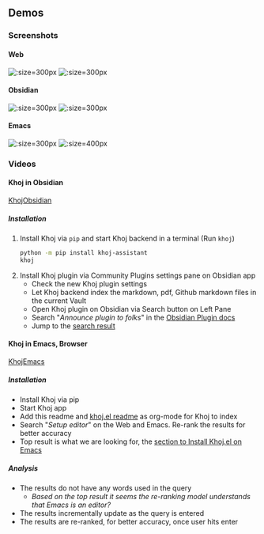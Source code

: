 ## Demos

### Screenshots
#### Web
![](./assets/khoj_search_on_web.png ':size=300px')
![](./assets/khoj_chat_on_web.png ':size=300px')

#### Obsidian
![](./assets/khoj_search_on_obsidian.png ':size=300px')
![](./assets/khoj_chat_on_obsidian.png ':size=300px')

#### Emacs
![](./assets/khoj_search_on_emacs.png ':size=300px')
![](./assets/khoj_chat_on_emacs.png ':size=400px')


### Videos
#### Khoj in Obsidian
[KhojObsidian](https://github-production-user-asset-6210df.s3.amazonaws.com/6413477/240061700-3e33d8ea-25bb-46c8-a3bf-c92f78d0f56b.mp4 ':include :type=mp4')

##### Installation

1. Install Khoj via `pip` and start Khoj backend in a terminal (Run `khoj`)
    ```bash
    python -m pip install khoj-assistant
    khoj
    ```
2. Install Khoj plugin via Community Plugins settings pane on Obsidian app
    - Check the new Khoj plugin settings
    - Let Khoj backend index the markdown, pdf, Github markdown files in the current Vault
    - Open Khoj plugin on Obsidian via Search button on Left Pane
    - Search \"*Announce plugin to folks*\" in the [Obsidian Plugin docs](https://marcus.se.net/obsidian-plugin-docs/)
    - Jump to the [search result](https://marcus.se.net/obsidian-plugin-docs/publishing/submit-your-plugin)

#### Khoj in Emacs, Browser
[KhojEmacs](https://user-images.githubusercontent.com/6413477/184735169-92c78bf1-d827-4663-9087-a1ea194b8f4b.mp4 ':include :type=mp4')

##### Installation

- Install Khoj via pip
- Start Khoj app
- Add this readme and [khoj.el readme](https://github.com/khoj-ai/khoj/tree/master/src/interface/emacs) as org-mode for Khoj to index
- Search \"*Setup editor*\" on the Web and Emacs. Re-rank the results for better accuracy
- Top result is what we are looking for, the [section to Install Khoj.el on Emacs](https://github.com/khoj-ai/khoj/tree/master/src/interface/emacs#2-Install-Khojel)

##### Analysis

- The results do not have any words used in the query
  - *Based on the top result it seems the re-ranking model understands that Emacs is an editor?*
- The results incrementally update as the query is entered
- The results are re-ranked, for better accuracy, once user hits enter
